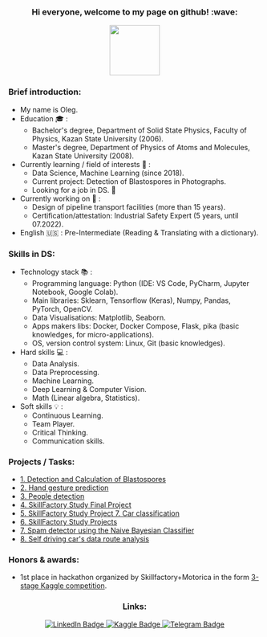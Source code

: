 <h3 align="center">
  Hi everyone, welcome to my page on github! :wave:
</h3>


<div id="header" align="center">
  <img src="https://media.giphy.com/media/k0ijJhqrUP4T2EvmJ1/giphy.gif" width="100"/>
</div>


### Brief introduction:
- My name is Oleg.  
- Education :mortar_board: :   
  - Bachelor's degree, Department of Solid State Physics, Faculty of Physics, Kazan State University (2006).  
  - Master's degree, Department of Physics of Atoms and Molecules, Kazan State University (2008). 
- Currently learning / field of interests :book: :  
  - Data Science, Machine Learning (since 2018).  
  - Current project: Detection of Blastospores in Photographs.
  - Looking for a job in DS. :eyes:  
- Currently working on :construction_worker: :  
  - Design of pipeline transport facilities (more than 15 years).  
  - Certification/attestation: Industrial Safety Expert (5 years, until 07.2022).  
- English :us: : Pre-Intermediate (Reading & Translating with a dictionary).  


### Skills in DS:
- Technology stack :books: :
  - Programming language: Python (IDE: VS Code, PyCharm, Jupyter Notebook, Google Colab).  
  - Main libraries: Sklearn, Tensorflow (Keras), Numpy, Pandas, PyTorch, OpenCV.
  - Data Visualisations: Matplotlib, Seaborn.  
  - Apps makers libs: Docker, Docker Compose, Flask, pika (basic knowledges, for micro-applications).
  - OS, version control system: Linux, Git (basic knowledges).
- Hard skills :computer: :
  - Data Analysis.
  - Data Preprocessing.
  - Machine Learning.
  - Deep Learning & Computer Vision.
  - Math (Linear algebra, Statistics).
- Soft skills :bulb: :
  - Continuous Learning.
  - Team Player.
  - Critical Thinking.
  - Communication skills.


### Projects / Tasks:
- [1. Detection and Calculation of Blastospores](https://github.com/ostrebko/calc_blastos)
- [2. Hand gesture prediction](https://github.com/gesture-classification/gesture_classification)
- [3. People detection](https://github.com/ostrebko/people_detection)
- [4. SkillFactory Study Final Project](https://github.com/ostrebko/skf_final_project)
- [5. SkillFactory Study Project 7. Car classification](https://github.com/ostrebko/car_clf)
- [6. SkillFactory Study Projects](https://github.com/ostrebko/skillfactory_rds)
- [7. Spam detector using the Naive Bayesian Classifier](https://github.com/ostrebko/spam_detection)
- [8. Self driving car's data route analysis](https://github.com/ostrebko/yand_car)


### Honors & awards:
- 1st place in hackathon organized by Skillfactory+Motorica in the form [3-stage Kaggle competition](https://www.kaggle.com/competitions/motorica-advanced-gesture-classification).


<h3 align="center">
  Links:
</h3>


<div id="badges" align="center">
  <a href="https://www.linkedin.com/in/oleg-strebkov/">
    <img src="https://img.shields.io/badge/LinkedIn-blue?style=for-the-badge&logo=linkedin&logoColor=white" alt="LinkedIn Badge"/>
  </a>
  <a href="https://www.kaggle.com/ostrebko/">
    <img src="https://img.shields.io/badge/Kaggle-blue?style=for-the-badge&logo=kaggle&logoColor=white" alt="Kaggle Badge"/>
  </a>
  <a href="https://t.me/ostrebko/">
    <img src="https://img.shields.io/badge/Telegram-blue?style=for-the-badge&logo=telegram&logoColor=white" alt="Telegram Badge"/>
  </a>
</div>

<div id="badges" align="center">
    <img src="https://komarev.com/ghpvc/?username=ostrebko&style=flat-square&color=blue" alt=""/>
  </a>
</div>
